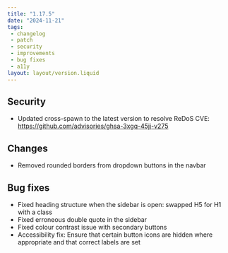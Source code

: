 ```yaml
---
title: "1.17.5"
date: "2024-11-21"
tags: 
 - changelog
 - patch
 - security
 - improvements
 - bug fixes
 - a11y
layout: layout/version.liquid
---
```

## Security
- Updated cross-spawn to the latest version to resolve ReDoS CVE: https://github.com/advisories/ghsa-3xgq-45jj-v275

## Changes
- Removed rounded borders from dropdown buttons in the navbar

## Bug fixes
- Fixed heading structure when the sidebar is open: swapped H5 for H1 with a class
- Fixed erroneous double quote in the sidebar
- Fixed colour contrast issue with secondary buttons
- Accessibility fix: Ensure that certain button icons are hidden where appropriate and that correct labels are set